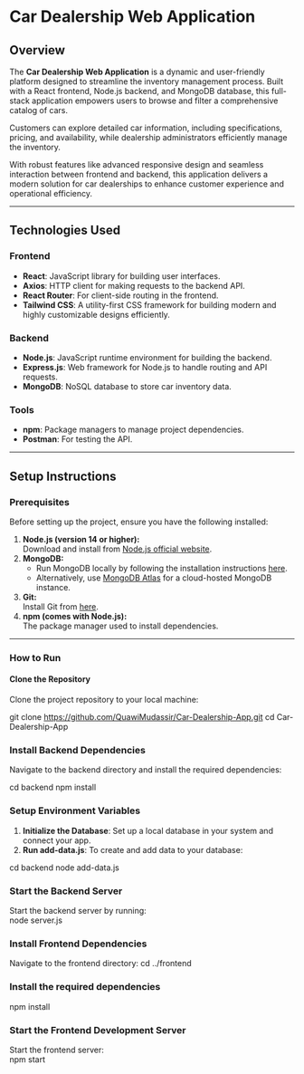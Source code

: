 # **Car Dealership Web Application**

## **Overview**  
The **Car Dealership Web Application** is a dynamic and user-friendly platform designed to streamline the inventory management process. Built with a React frontend, Node.js backend, and MongoDB database, this full-stack application empowers users to browse and filter a comprehensive catalog of cars.  

Customers can explore detailed car information, including specifications, pricing, and availability, while dealership administrators efficiently manage the inventory.  

With robust features like advanced responsive design and seamless interaction between frontend and backend, this application delivers a modern solution for car dealerships to enhance customer experience and operational efficiency.

---

## **Technologies Used**

### **Frontend**  
- **React**: JavaScript library for building user interfaces.  
- **Axios**: HTTP client for making requests to the backend API.  
- **React Router**: For client-side routing in the frontend.  
- **Tailwind CSS**: A utility-first CSS framework for building modern and highly customizable designs efficiently.  

### **Backend**  
- **Node.js**: JavaScript runtime environment for building the backend.  
- **Express.js**: Web framework for Node.js to handle routing and API requests.  
- **MongoDB**: NoSQL database to store car inventory data.  

### **Tools**  
- **npm**: Package managers to manage project dependencies.  
- **Postman**: For testing the API.

---

## **Setup Instructions**

### **Prerequisites**  
Before setting up the project, ensure you have the following installed:  
1. **Node.js (version 14 or higher):**  
   Download and install from [Node.js official website](https://nodejs.org/).  
2. **MongoDB:**  
   - Run MongoDB locally by following the installation instructions [here](https://www.mongodb.com/docs/manual/installation/).  
   - Alternatively, use [MongoDB Atlas](https://www.mongodb.com/atlas) for a cloud-hosted MongoDB instance.  
3. **Git:**  
   Install Git from [here](https://git-scm.com/downloads).  
4. **npm (comes with Node.js):**  
   The package manager used to install dependencies.  

---

### **How to Run**

#### **Clone the Repository**  
Clone the project repository to your local machine:  

git clone https://github.com/QuawiMudassir/Car-Dealership-App.git
cd Car-Dealership-App

### **Install Backend Dependencies**  
Navigate to the backend directory and install the required dependencies:  

cd backend
npm install

### **Setup Environment Variables**  
1. **Initialize the Database**: Set up a local database in your system and connect your app.  
2. **Run add-data.js**: To create and add data to your database:  

cd backend
node add-data.js

### **Start the Backend Server**  
Start the backend server by running:  
node server.js

### **Install Frontend Dependencies**  
Navigate to the frontend directory: 
cd ../frontend

### **Install the required dependencies**  
npm install

### **Start the Frontend Development Server**  
Start the frontend server:  
npm start
